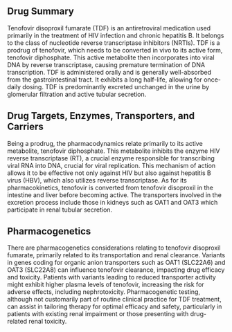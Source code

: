 ## Drug Summary
Tenofovir disoproxil fumarate (TDF) is an antiretroviral medication used primarily in the treatment of HIV infection and chronic hepatitis B. It belongs to the class of nucleotide reverse transcriptase inhibitors (NRTIs). TDF is a prodrug of tenofovir, which needs to be converted in vivo to its active form, tenofovir diphosphate. This active metabolite then incorporates into viral DNA by reverse transcriptase, causing premature termination of DNA transcription. TDF is administered orally and is generally well-absorbed from the gastrointestinal tract. It exhibits a long half-life, allowing for once-daily dosing. TDF is predominantly excreted unchanged in the urine by glomerular filtration and active tubular secretion.

## Drug Targets, Enzymes, Transporters, and Carriers
Being a prodrug, the pharmacodynamics relate primarily to its active metabolite, tenofovir diphosphate. This metabolite inhibits the enzyme HIV reverse transcriptase (RT), a crucial enzyme responsible for transcribing viral RNA into DNA, crucial for viral replication. This mechanism of action allows it to be effective not only against HIV but also against hepatitis B virus (HBV), which also utilizes reverse transcriptase. As for its pharmacokinetics, tenofovir is converted from tenofovir disoproxil in the intestine and liver before becoming active. The transporters involved in the excretion process include those in kidneys such as OAT1 and OAT3 which participate in renal tubular secretion.

## Pharmacogenetics
There are pharmacogenetics considerations relating to tenofovir disoproxil fumarate, primarily related to its transportation and renal clearance. Variants in genes coding for organic anion transporters such as OAT1 (SLC22A6) and OAT3 (SLC22A8) can influence tenofovir clearance, impacting drug efficacy and toxicity. Patients with variants leading to reduced transporter activity might exhibit higher plasma levels of tenofovir, increasing the risk for adverse effects, including nephrotoxicity. Pharmacogenetic testing, although not customarily part of routine clinical practice for TDF treatment, can assist in tailoring therapy for optimal efficacy and safety, particularly in patients with existing renal impairment or those presenting with drug-related renal toxicity.
